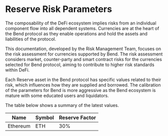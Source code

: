 # Reserve Risk Parameters

The composability of the DeFi ecosystem implies risks from an individual component flow into all dependent systems. Currencies are at the heart of the Bend protocol as they enable operations and hold the assets and liabilities of the protocol.

This documentation, developed by the Risk Management Team, focuses on the risk assessment for currencies supported by Bend. The risk assessment considers market, counter-party and smart contract risks for the currencies selected for Bend protocol, aiming to contribute to higher risk standards within DeFi.

Each Reserve asset in the Bend protocol has specific values related to their risk, which influences how they are supplied and borrowed. The calibration of the parameters for Bend is more aggressive as the Bend ecosystem is mature with some educated users and liquidators.

The table below shows a summary of the latest values.

| Name     | Symbol | Reserve Factor |
| -------- | ------ | -------------- |
| Ethereum | ETH    | 30%            |
